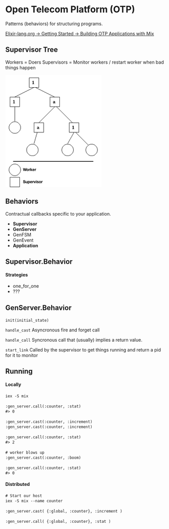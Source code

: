 # Open Telecom Platform (OTP)
Patterns (behaviors) for structuring programs.

[Elixir-lang.org -> Getting Started -> Building OTP Applications with Mix](http://elixir-lang.org/getting_started/mix/2.html)

## Supervisor Tree
Workers = Doers
Supervisors = Monitor workers / restart worker when bad things happen

![Supervisor Tree](images/supervisor_tree.png)

## Behaviors
Contractual callbacks specific to your application.

* **Supervisor**
* **GenServer**
* GenFSM
* GenEvent
* **Application**

## Supervisor.Behavior

#### Strategies
* one_for_one
* ???

## GenServer.Behavior

``init(initial_state)``

``handle_cast``
Asyncronous fire and forget call

``handle_call``
Syncronous call that (usually) implies a return value.

``start_link``
Called by the supervisor to get things running and return a pid for it to monitor

## Running

#### Locally
```
iex -S mix

:gen_server.call(:counter, :stat)
#> 0

:gen_server.cast(:counter, :increment)
:gen_server.cast(:counter, :increment)

:gen_server.call(:counter, :stat)
#> 2

# worker blows up
:gen_server.cast(:counter, :boom)

:gen_server.call(:counter, :stat)
#> 0
```

#### Distributed

```
# Start our host
iex -S mix --name counter

:gen_server.cast( {:global, :counter}, :increment )

:gen_server.call( {:global, :counter}, :stat )
```
